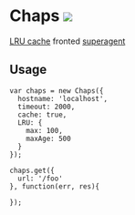 # Chaps [![](https://travis-ci.org/creativelive/chaps.png)](https://travis-ci.org/creativelive/chaps)

[LRU cache](https://github.com/isaacs/node-lru-cache) fronted [superagent](https://github.com/visionmedia/superagent)

## Usage

```
var chaps = new Chaps({
  hostname: 'localhost',
  timeout: 2000,
  cache: true,
  LRU: {
    max: 100,
    maxAge: 500
  }
});

chaps.get({
  url: '/foo'
}, function(err, res){

});

```
